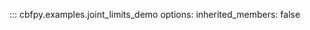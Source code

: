 ::: cbfpy.examples.joint_limits_demo
    <!-- handler: python -->
    options:
      <!-- show_root_heading: true -->
      <!-- show_source: true -->
      inherited_members: false
